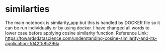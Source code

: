 # similarties

The main notebook is similarity_app but this is handled by DOCKER file so it can be run individually or by using docker.
I have changed all words to lower case before applying cosine similarity function.
Reference Link: https://towardsdatascience.com/understanding-cosine-similarity-and-its-application-fd42f585296a

